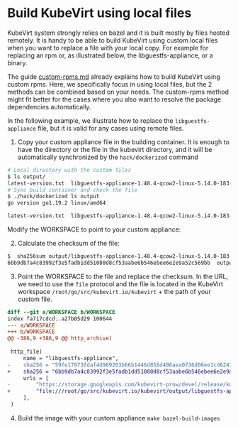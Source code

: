 # Build KubeVirt using local files

KubeVirt system strongly relies on bazel and it is built mostly by files hosted remotely. It is handy to be able to build KubeVirt using custom local files when you want to replace a file with your local copy. For example for replacing an rpm or, as illustrated below, the libguestfs-appliance, or a binary.

The guide [custom-rpms.md](https://github.com/kubevirt/kubevirt/blob/main/docs/custom-rpms.md) already explains how to build KubeVirt using custom rpms. Here, we specifically focus in using local files, but the 2 methods can be combined based on your needs. The custom-rpms method might fit better for the cases where you also want to resolve the package dependencies automatically.

In the following example, we illustrate how to replace the `libguestfs-appliance` file, but it is valid for any cases using remote files.

1. Copy your custom appliance file in the building container. It is enough to have the directory or the file in the kubevirt directory, and it will be automatically synchronized by the `hack/dockerized` command

```bash
# Local directory with the custom files
$ ls output/
latest-version.txt  libguestfs-appliance-1.48.4-qcow2-linux-5.14.0-183-centos9.tar.xz
# Sync build container and check the file 
$ ./hack/dockerized ls output
go version go1.19.2 linux/amd64

latest-version.txt  libguestfs-appliance-1.48.4-qcow2-linux-5.14.0-183-centos9.tar.xz
```
Modify the WORKSPACE to point to your custom appliance:

2. Calculate the checksum of the file:
```bash
$  sha256sum output/libguestfs-appliance-1.48.4-qcow2-linux-5.14.0-183-centos9.tar.xz 
6bb9db7a4c83992f3e5fadb1dd51080d8cf53aabe6b546ebee6e2e9a52c569bb  output/libguestfs-appliance-1.48.4-qcow2-linux-5.14.0-183-centos9.tar.xz
```
3. Point the WORKSPACE to the file and replace the checksum. In the URL, we need to use the `file` protocol and the file is located in the KubeVirt workspace `/root/go/src/kubevirt.io/kubevirt` + the path of your custom file.

```diff
diff --git a/WORKSPACE b/WORKSPACE
index fa717cdcd..a27b05d29 100644
--- a/WORKSPACE
+++ b/WORKSPACE
@@ -386,9 +386,9 @@ http_archive(
 
 http_file(
     name = "libguestfs-appliance",
-    sha256 = "59fe17973fdaf4d969203b66b1446d855d406aea0736d06ee1cd624100942c8f",
+    sha256 = "6bb9db7a4c83992f3e5fadb1dd51080d8cf53aabe6b546ebee6e2e9a52c569bb",
     urls = [
-        "https://storage.googleapis.com/kubevirt-prow/devel/release/kubevirt/libguestfs-appliance/appliance-1.48.4-linux-5.14.0-176-centos9.tar.xz",
+        "file:///root/go/src/kubevirt.io/kubevirt/output/libguestfs-appliance-1.48.4-qcow2-linux-5.14.0-183-centos9.tar.xz",
     ],
 )
```
4. Build the image with your custom appliance `make bazel-build-images`
